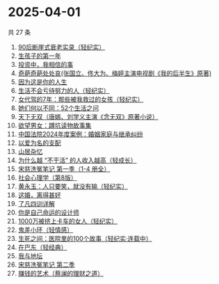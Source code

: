 # 2025-04-01

共 27 条

<!-- BEGIN WEREAD -->
<!-- 最后更新时间 2025-04-01 11:36:31 +0800 -->
1. [90后断崖式衰老实录（轻纪实）](https://weread.qq.com/web/bookDetail/883324a0813ab9c81g016c9c)
1. [生孩子的第一年](https://weread.qq.com/web/bookDetail/f3732df0813ab9c6eg013666)
1. [投资中，我相信的事](https://weread.qq.com/web/bookDetail/e7a32530813ab9c7cg014c8a)
1. [奇葩奇葩处处哀(张国立、佟大为、梅婷主演电视剧《我的后半生》原著)](https://weread.qq.com/web/bookDetail/f00329c0813ab9cc4g012ec4)
1. [因为这是你的人生](https://weread.qq.com/web/bookDetail/aa3329b0813ab9c8eg01957c)
1. [生活不会亏待努力的人（轻纪实）](https://weread.qq.com/web/bookDetail/03232a70813ab9c75g017bbe)
1. [女代驾的7年：那些被我救过的女孩（轻纪实）](https://weread.qq.com/web/bookDetail/f6932620813ab9ca7g013a34)
1. [她们何以不同：52个生活之问](https://weread.qq.com/web/bookDetail/dbc32840813ab9389g01691d)
1. [天下无双（唐嫣、刘学义主演《念无双》原著小说）](https://weread.qq.com/web/bookDetail/f9332080813ab8a1fg018454)
1. [欲望男女：蹲坑读物故事集](https://weread.qq.com/web/bookDetail/f83320a0813ab9c90g015c2e)
1. [中国法院2024年度案例：婚姻家庭与继承纠纷](https://weread.qq.com/web/bookDetail/94532650813ab906dg017c66)
1. [以爱为名的支配](https://weread.qq.com/web/bookDetail/7be320b0813ab93f4g019416)
1. [山居杂忆](https://weread.qq.com/web/bookDetail/90432270813ab8a7eg018ba7)
1. [为什么越 “不干活” 的人收入越高（轻成长）](https://weread.qq.com/web/bookDetail/71d323c0813ab9c5dg0180d2)
1. [宋慈洗冤笔记 第一季（1-4 册全）](https://weread.qq.com/web/bookDetail/bea326d0813ab7fcag016618)
1. [社会心理学（第8版）](https://weread.qq.com/web/bookDetail/8f532bd07278850c8f51770)
1. [黄永玉：人只要笑，就没有输（轻纪实）](https://weread.qq.com/web/bookDetail/17232640813ab9c45g015a5c)
1. [这婚，离得甚好](https://weread.qq.com/web/bookDetail/3c732450813ab9c44g018825)
1. [了凡四训详解](https://weread.qq.com/web/bookDetail/b6832d40813ab92d2g015378)
1. [你是自己命运的设计师](https://weread.qq.com/web/bookDetail/5e932830813ab9c89g01414f)
1. [1000万被挤上卡车的女人（轻纪实）](https://weread.qq.com/web/bookDetail/3ee32a80813ab9c84g01073f)
1. [鬼差小环（轻情感）](https://weread.qq.com/web/bookDetail/d7d325e0813ab9c75g0186fd)
1. [生死之间：医院里的100个故事（轻纪实·连载中）](https://weread.qq.com/web/bookDetail/ce532c90813ab9b4cg01070c)
1. [在巴东（轻经典）](https://weread.qq.com/web/bookDetail/d1f32ad0813ab9c84g011246)
1. [我与地坛](https://weread.qq.com/web/bookDetail/622323d0813ab8791g017cbb)
1. [宋慈洗冤笔记 第二季](https://weread.qq.com/web/bookDetail/07732ce0813ab9c2ag01157f)
1. [赚钱的艺术（蔡澜的理财之道）](https://weread.qq.com/web/bookDetail/1fe32b60813ab9052g011c9e)
<!-- END WEREAD -->